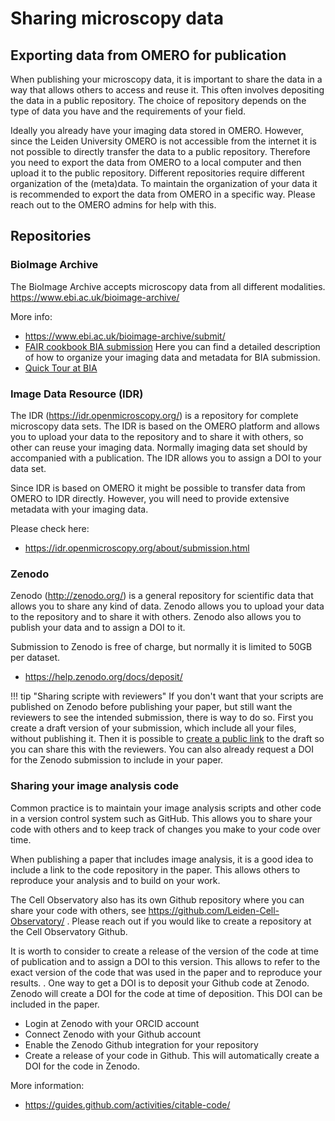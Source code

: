 # Sharing microscopy data

## Exporting data from OMERO for publication
    
When publishing your microscopy data, it is important to share the data in a way that allows others to access and reuse it. This often involves depositing the data in a public repository. The choice of repository depends on the type of data you have and the requirements of your field.

Ideally you already have your imaging data stored in OMERO. However, since the Leiden University OMERO is not accessible from the internet it is not possible to directly transfer the data to a public repository. Therefore you need to export the data from OMERO to a local computer and then upload it to the public repository. Different repositories require different organization of the (meta)data. To maintain the organization of your data it is recommended to export the data from OMERO in a specific way. Please reach out to the OMERO admins for help with this.

## Repositories 

### BioImage Archive

The BioImage Archive accepts microscopy data from all different modalities. <https://www.ebi.ac.uk/bioimage-archive/> 

More info:  
  - <https://www.ebi.ac.uk/bioimage-archive/submit/>  
  - [FAIR cookbook BIA submission](https://faircookbook.elixir-europe.org/content/recipes/applied-examples/BIA_submission.html) Here you can find a detailed description of how to organize your imaging data and metadata for BIA submission.  
  - [Quick Tour at BIA](https://www.ebi.ac.uk/training/online/courses/bioimage-archive-quick-tour/)  

### Image Data Resource (IDR)


The IDR (<https://idr.openmicroscopy.org/>) is a repository for complete microscopy data sets. The IDR is based on the OMERO platform and allows you to upload your data to the repository and to share it with others, so other can reuse your imaging data. Normally imaging data set should by accompanied with a publication. The IDR allows you to assign a DOI to your data set.

Since IDR is based on OMERO it might be possible to transfer data from OMERO to IDR directly. However, you will need to provide extensive metadata with your imaging data.

Please check here:  
- <https://idr.openmicroscopy.org/about/submission.html>

### Zenodo  

Zenodo (<http://zenodo.org/>) is a general repository for scientific data that allows you to share any kind of data. Zenodo allows you to upload your data to the repository and to share it with others. Zenodo also allows you to publish your data and to assign a DOI to it.  

Submission to Zenodo is free of charge, but normally it is limited to 50GB per dataset.

- <https://help.zenodo.org/docs/deposit/>

!!! tip "Sharing scripte with reviewers"
    If you don't want that your scripts are published on Zenodo before publishing your paper, but still want the reviewers to see the intended submission, there is way to do so. First you create a draft version of your submission, which include all your files, without publishing it. Then it is possible to [create a public link](https://help.zenodo.org/docs/share/link-sharing/) to the draft so you can share this with the reviewers. You can also already request a DOI for the Zenodo submission to include in your paper.


### Sharing your image analysis code
Common practice is to maintain your image analysis scripts and other code in a version control system such as GitHub. This allows you to share your code with others and to keep track of changes you make to your code over time.

When publishing a paper that includes image analysis, it is a good idea to include a link to the code repository in the paper. This allows others to reproduce your analysis and to build on your work.

The Cell Observatory also has its own Github repository where you can share your code with others, see <https://github.com/Leiden-Cell-Observatory/> . Please reach out if you would like to create a repository at the Cell Observatory Github.

It is worth to consider to create a release of the version of the code at time of publication and to assign a DOI to this version. This allows to refer to the exact version of the code that was used in the paper and to reproduce your results.
.
One way to get a DOI is to deposit your Github code at Zenodo. Zenodo will create a DOI for the code at time of deposition. This DOI can be included in the paper. 
- Login at Zenodo with your ORCID account
- Connect Zenodo with your Github account
- Enable the Zenodo Github integration for your repository
- Create a release of your code in Github. This will automatically create a DOI for the code in Zenodo.

More information:
- <https://guides.github.com/activities/citable-code/>
